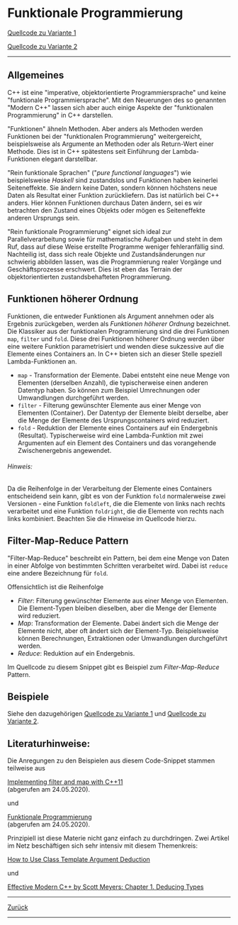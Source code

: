 # Funktionale Programmierung

[Quellcode zu Variante 1](FunctionalProgramming01.cpp)

[Quellcode zu Variante 2](FunctionalProgramming02.cpp)

---

## Allgemeines

C++ ist eine "imperative, objektorientierte Programmiersprache" und keine "funktionale Programmiersprache".
Mit den Neuerungen des so genannten "Modern C++" lassen sich aber auch
einige Aspekte der "funktionalen Programmierung" in C++ darstellen.

"Funktionen" ähneln Methoden. Aber anders als Methoden werden Funktionen bei der "funktionalen Programmierung" weitergereicht, beispielsweise als Argumente an Methoden oder als Return-Wert einer Methode.
Dies ist in C++ spätestens seit Einführung der Lambda-Funktionen elegant darstellbar.

"Rein funktionale Sprachen" ("*pure functional languages*") wie beispielsweise *Haskell* sind zustandslos und Funktionen haben keinerlei Seiteneffekte. Sie ändern keine Daten, sondern können höchstens neue Daten als Resultat einer Funktion zurückliefern.
Das ist natürlich bei C++ anders. Hier können Funktionen durchaus Daten ändern, sei es wir betrachten
den Zustand eines Objekts oder mögen es Seiteneffekte anderen Ursprungs sein.

"Rein funktionale Programmierung" eignet sich ideal zur Parallelverarbeitung sowie für mathematische Aufgaben und steht in dem Ruf,
dass auf diese Weise erstellte Programme weniger fehleranfällig sind.
Nachteilig ist, dass sich reale Objekte und Zustandsänderungen nur schwierig abbilden lassen, was die Programmierung realer Vorgänge und Geschäftsprozesse erschwert.
Dies ist eben das Terrain der objektorientierten zustandsbehafteten Programmierung.

## Funktionen höherer Ordnung

Funktionen, die entweder Funktionen als Argument annehmen oder als Ergebnis zurückgeben, werden als
*Funktionen höherer Ordnung* bezeichnet. Die Klassiker aus der funktionalen Programmierung sind die drei
Funktionen `map`, `filter` und `fold`. Diese drei Funktionen höherer Ordnung werden über eine weitere 
Funktion parametrisiert und wenden diese sukzessive auf die Elemente eines Containers an. In C++ bieten sich an dieser Stelle
speziell Lambda-Funktionen an.

  * `map` - Transformation der Elemente. Dabei entsteht eine neue Menge von Elementen (derselben Anzahl), die typischerweise
    einen anderen Datentyp haben. So können zum Beispiel Umrechnungen oder Umwandlungen durchgeführt werden.
  * `filter` - Filterung gewünschter Elemente aus einer Menge von Elementen (Container).
    Der Datentyp der Elemente bleibt derselbe, aber die Menge der Elemente des Ursprungscontainers wird reduziert.
  * `fold` - Reduktion der Elemente eines Containers auf ein Endergebnis (Resultat). Typischerweise wird eine Lambda-Funktion
    mit zwei Argumenten auf ein Element des Containers und das vorangehende Zwischenergebnis angewendet.


###### *Hinweis*:

Da die Reihenfolge in der Verarbeitung der Elemente eines Containers entscheidend sein kann, gibt es von der Funktion `fold`
normalerweise zwei Versionen - eine Funktion `foldleft`, die die Elemente
von links nach rechts verarbeitet und eine Funktion  `foldright`, die die Elemente von rechts nach links kombiniert.
Beachten Sie die Hinweise im Quellcode hierzu.


## Filter-Map-Reduce Pattern

"Filter-Map-Reduce" beschreibt ein Pattern, bei dem eine Menge von Daten in einer Abfolge
von bestimmten Schritten verarbeitet wird. Dabei ist `reduce` eine andere Bezeichnung für `fold`.

Offensichtlich ist die Reihenfolge

  * *Filter*: Filterung gewünschter Elemente aus einer Menge von Elementen. Die Element-Typen bleiben dieselben, aber die Menge der Elemente wird reduziert.
  * *Map*: Transformation der Elemente. Dabei ändert sich die Menge der Elemente nicht, aber oft ändert sich der Element-Typ. Beispielsweise können Berechnungen, Extraktionen oder Umwandlungen durchgeführt werden.
  * *Reduce*: Reduktion auf ein Endergebnis.

Im Quellcode zu diesem Snippet gibt es Beispiel zum *Filter-Map-Reduce* Pattern.

## Beispiele

Siehe den dazugehörigen [Quellcode zu Variante 1](FunctionalProgramming01.cpp) und [Quellcode zu Variante 2](FunctionalProgramming02.cpp).

## Literaturhinweise:

Die Anregungen zu den Beispielen aus diesem Code-Snippet stammen teilweise aus

[Implementing filter and map with C++11](https://bastian.rieck.me/blog/posts/2016/filter_map_cxx11/)<br>(abgerufen am 24.05.2020).

und 

[Funktionale Programmierung](https://www.torsten-horn.de/techdocs/java-lambdas.htm)<br>(abgerufen am 24.05.2020).

Prinzipiell ist diese Materie nicht ganz einfach zu durchdringen.
Zwei Artikel im Netz beschäftigen sich sehr intensiv mit diesem Themenkreis:

[How to Use Class Template Argument Deduction](https://devblogs.microsoft.com/cppblog/how-to-use-class-template-argument-deduction/)

und

[Effective Modern C++ by Scott Meyers: Chapter 1. Deducing Types](https://www.oreilly.com/library/view/effective-modern-c/9781491908419/ch01.html)

---

[Zurück](../../Readme.md)

---
